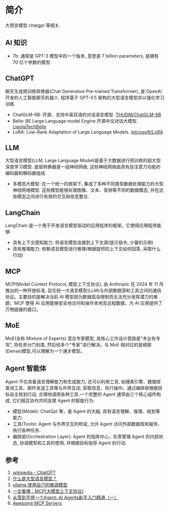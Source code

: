 # 简介
大预言模型 chatgpt 等相关.

## AI 知识
- 7b: 通常是 GPT-3 模型中的一个版本, 意思是 7 billion parameters, 是拥有 70 亿个参数的模型.

## ChatGPT
聊天生成预训练转换器(Chat Generative Pre-trained Transformer), 是 OpenAI 开发的人工智能聊天机器人. 程序基于 GPT-3.5 架构的大型语言模型并以强化学习训练.

- ChatGLM-6B: 开源、支持中英双语的对话语言模型. [THUDM/ChatGLM-6B](https://github.com/THUDM/ChatGLM-6B)
- Belle: BE Large Language model Engine 开源中文对话大模型. [LianjiaTechBelle](https://github.com/LianjiaTech/BELLE)
- LoRA: Low-Rank Adaptation of Large Language Models. [microsoft/LoRA](https://github.com/microsoft/LoRA)

## LLM
大型语言模型(LLM, Large Language Model)是基于大数据进行预训练的超大型深度学习模型. 底层转换器是一组神经网络, 这些神经网络由具有自注意力功能的编码器和解码器组成.
- 多模态大模型: 在一个统一的框架下, 集成了多种不同类型数据处理能力的大型神经网络模型. 这些模型能够处理图像、文本、音频等不同的数据模态, 并在这些模态之间进行有效的交互和信息整合.


## LangChain
LangChain 是一个用于开发语言模型驱动的应用程序的框架。它使得应用程序能够:
- 具有上下文感知能力: 将语言模型连接到上下文源(提示指令, 少量的示例)
- 具有推理能力: 依赖语言模型进行推理(根据提供的上下文如何回答, 采取什么行动)

## MCP
MCP(Model Context Protocol, 模型上下文协议), 由 Anthropic 在 2024 年 11 月推出的一种开放标准, 旨在统一大语言模型(LLM)与外部数据源和工具之间的通信协议。主要目的是解决当前 AI 模型因为数据孤岛限制而无法充分发挥潜力的难题，MCP 使得 AI 应用能够安全地访问和操作本地及远程数据，为 AI 应用提供了万物链接的接口。

## MoE
MoE(全称 Mixture of Experts) 混合专家模型, 其核心工作设计思路是"术业有专攻", 将任务分门别类, 然后给多个"专家"进行解决。与 MoE 相对应的是稠密(Dense)模型,可以理解为一个通才模型。

## Agent 智能体
Agent 不仅具备语言理解能力和生成能力, 还可以利用工具, 如搜索引擎、数据库查询工具、邮件发送工具等与外界互动, 获取信息、执行操作。通过编排层根据目标自主规划行动, 合理地调用各种工具.一个完整的 Agent 通常由三个核心组件构成, 它们相互协作共同支撑 Agent 的智能行为:
- 模型(Model): ChatGpt 等，是 Agent 的大脑, 具有语言理解、推理、规划等能力.
- 工具(Tools): Agent 与外界交互的桥梁, 允许 Agent 访问外部数据库和服务、执行各种任务.
- 编排层(Orchestration Layer): Agent 的指挥中心，负责管理 Agent 的内部状态, 协调模型和工具的使用, 并根据目标指导 Agent 的行动.

## 参考
1. [wikipedia - ChatGPT](https://zh.wikipedia.org/zh-tw/ChatGPT)
2. [什么是大型语言模型？](https://aws.amazon.com/cn/what-is/large-language-model/)
3. [ollama 使用自己的微调模型](https://blog.csdn.net/spiderwower/article/details/138755776)
4. [一文看懂：MCP(大模型上下文协议)](https://zhuanlan.zhihu.com/p/27327515233)
5. [从零到手搓一个Agent: AI Agents新手入门精通（一）](https://cloud.tencent.com/developer/article/2487274)
6. [Awesome MCP Servers](https://github.com/punkpeye/awesome-mcp-servers)